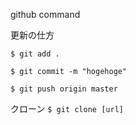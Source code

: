 github command

更新の仕方

`$ git add .`

`$ git commit -m "hogehoge"`

`$ git push origin master`

クローン
`$ git clone [url]`


